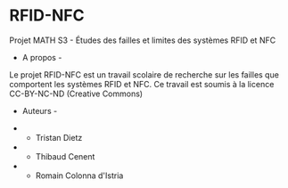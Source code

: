 # RFID-NFC
Projet MATH S3 - Études des failles et limites des systèmes RFID et NFC

- A propos -

Le projet RFID-NFC est un travail scolaire de recherche sur les failles que comportent les systèmes RFID et NFC. Ce travail est soumis à la licence CC-BY-NC-ND (Creative Commons)

- Auteurs -

- - Tristan Dietz
- - Thibaud Cenent
- - Romain Colonna d'Istria
